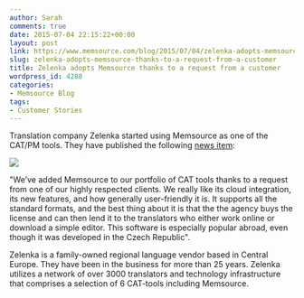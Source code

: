```yaml
---
author: Sarah
comments: true
date: 2015-07-04 22:15:22+00:00
layout: post
link: https://www.memsource.com/blog/2015/07/04/zelenka-adopts-memsource-thanks-to-a-request-from-a-customer/
slug: zelenka-adopts-memsource-thanks-to-a-request-from-a-customer
title: Zelenka adopts Memsource thanks to a request from a customer
wordpress_id: 4288
categories:
- Memsource Blog
tags:
- Customer Stories
---
```


Translation company Zelenka started using Memsource as one of the CAT/PM tools. They have published the following [news item](http://www.zelenka-translations.com/we-ve-added-another-profesional-translation-tool-news-1213.html):

![](/wp-content/uploads/2015/07/zelenka-logo.png)

"We’ve added Memsource to our portfolio of CAT tools thanks to a request from one of our highly respected clients. <!-- more -->We really like its cloud integration, its new features, and how generally user-friendly it is. It supports all the standard formats, and the best thing about it is that the the agency buys the license and can then lend it to the translators who either work online or download a simple editor. This software is especially popular abroad, even though it was developed in the Czech Republic".



Zelenka is a family-owned regional language vendor based in Central Europe. They have been in the business for more than 25 years. Zelenka utilizes a network of over 3000 translators and technology infrastructure that comprises a selection of 6 CAT-tools including Memsource.
